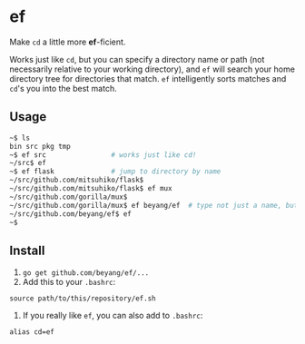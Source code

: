 ef
====

Make `cd` a little more <strong>ef</strong>-ficient.

Works just like `cd`, but you can specify a directory name or path (not necessarily relative to your working directory),
and `ef` will search your home directory tree for directories that match. `ef` intelligently sorts matches and `cd`'s you
into the best match.

Usage
----
```bash
~$ ls
bin src pkg tmp
~$ ef src                # works just like cd!
~/src$ ef
~$ ef flask              # jump to directory by name
~/src/github.com/mitsuhiko/flask$ 
~/src/github.com/mitsuhiko/flask$ ef mux
~/src/github.com/gorilla/mux$ 
~/src/github.com/gorilla/mux$ ef beyang/ef  # type not just a name, but a partial path
~/src/github.com/beyang/ef$ ef
~$ 
```

Install
-----

1. `go get github.com/beyang/ef/...`
1. Add this to your `.bashrc`:
```
source path/to/this/repository/ef.sh
```
1. If you really like `ef`, you can also add to `.bashrc`:
```
alias cd=ef
```
